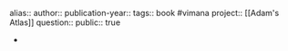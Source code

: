 alias::
author::
publication-year::
tags:: book #vimana 
project:: [[Adam's Atlas]] 
question::
public:: true

-